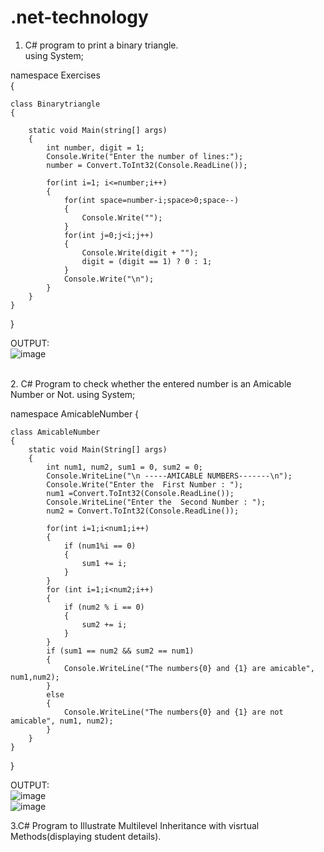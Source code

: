 # .net-technology
1. C# program to print a binary triangle.<br>
using System;

namespace Exercises<br>
{

    class Binarytriangle
    {
    
        static void Main(string[] args)
        {
            int number, digit = 1;
            Console.Write("Enter the number of lines:");
            number = Convert.ToInt32(Console.ReadLine());
            
            for(int i=1; i<=number;i++)
            {
                for(int space=number-i;space>0;space--)
                {
                    Console.Write("");
                }
                for(int j=0;j<i;j++)
                {
                    Console.Write(digit + "");
                    digit = (digit == 1) ? 0 : 1;
                }
                Console.Write("\n");
            }
        }
    }
}

OUTPUT:<br>
![image](https://user-images.githubusercontent.com/97940468/154416346-aab9b949-daaf-48d4-b745-2c70aead6524.png)

<br>
2. C# Program to check whether the entered number is an Amicable Number or Not.
using System; 

namespace AmicableNumber
{

    class AmicableNumber
    {
        static void Main(String[] args)
        {
            int num1, num2, sum1 = 0, sum2 = 0;
            Console.WriteLine("\n -----AMICABLE NUMBERS-------\n");
            Console.Write("Enter the  First Number : ");
            num1 =Convert.ToInt32(Console.ReadLine());
            Console.WriteLine("Enter the  Second Number : ");
            num2 = Convert.ToInt32(Console.ReadLine());
            
            for(int i=1;i<num1;i++)
            {
                if (num1%i == 0)
                {
                    sum1 += i;
                }
            }
            for (int i=1;i<num2;i++)
            {
                if (num2 % i == 0)
                {
                    sum2 += i;
                }
            }
            if (sum1 == num2 && sum2 == num1)
            {
                Console.WriteLine("The numbers{0} and {1} are amicable", num1,num2);
            }
            else
            {
                Console.WriteLine("The numbers{0} and {1} are not amicable", num1, num2);
            }
        }
    }
}

OUTPUT:<br>
![image](https://user-images.githubusercontent.com/97940468/154632659-4654e7b7-f50c-49c3-b37c-d9506b5c989e.png)<br>
![image](https://user-images.githubusercontent.com/97940468/154632140-21df100a-f40a-45bc-8419-79cc3347db3e.png)
<br>
 
 3.C# Program to Illustrate Multilevel Inheritance with visrtual Methods(displaying student details).


